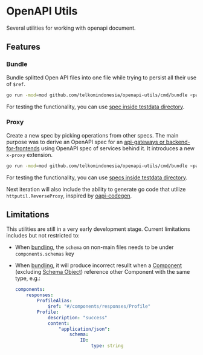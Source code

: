 # OpenAPI Utils

Several utilities for working with openapi document.

## Features

### Bundle

Bundle splitted Open API files into one file while trying to persist all their use of `$ref`.

```bash
go run -mod=mod github.com/telkomindonesia/openapi-utils/cmd/bundle <path-to-main-spec> [<path-to-new-spec>]
```

For testing the functionality, you can use [spec inside testdata directory](./cmd/bundle/testdata/profile/).

### Proxy

Create a new spec by picking operations from other specs. The main purpose was to derive an OpenAPI spec for an [api-gateways or backend-for-frontends](https://microservices.io/patterns/apigateway.html) using OpenAPI spec of services behind it. It introduces a new `x-proxy` extension.

```bash
go run -mod=mod github.com/telkomindonesia/openapi-utils/cmd/bundle <path-to-proxy-spec> [<path-to-new-spec>]
```

For testing the functionality, you can use [specs inside testdata directory](./cmd/proxy/internal/proxy/testdata/spec-proxy.yml).

Next iteration will also include the ability to generate go code that utilize `httputil.ReverseProxy`, inspired by [oapi-codegen](https://github.com/deepmap/oapi-codegen).

## Limitations

This utilities are still in a very early development stage. Current limitations includes but not restricted to:

- When [bundling](#bundle), the `schema` on non-main files needs to be under `components.schemas` key
- When [bundling](#bundle), it will produce incorrect resullt when a [Component](https://swagger.io/specification/#components-object) (excluding [Schema Object](https://swagger.io/specification/#schema-object)) reference other Component with the same type, e.g.:

    ```yaml
    components:
        responses:
            ProfileAlias:
                $ref: "#/components/responses/Profile"
            Profile:
                description: "success"
                content:
                    "application/json":
                        schema:
                            ID: 
                                type: string
    ```
